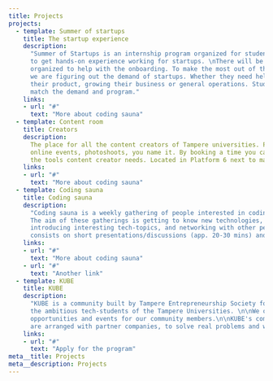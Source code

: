 ```yaml
---
title: Projects
projects:
  - template: Summer of startups
    title: The startup experience
    description:
      "Summer of Startups is an internship program organized for students
      to get hands-on experience working for startups. \nThere will be weekly workshops
      organized to help with the onboarding. To make the most out of the workshops,
      we are figuring out the demand of startups. Whether they need help with developing
      their product, growing their business or general operations. Students hired would
      match the demand and program."
    links:
    - url: "#"
      text: "More about coding sauna"
  - template: Content room
    title: Creators
    description:
      The place for all the content creators of Tampere universities. Podcasts,
      online events, photoshoots, you name it. By booking a time you can access all
      the tools content creator needs. Located in Platform 6 next to main campus.
    links:
    - url: "#"
      text: "More about coding sauna"
  - template: Coding sauna
    title: Coding sauna
    description:
      "Coding sauna is a weekly gathering of people interested in coding.
      The aim of these gatherings is getting to know new technologies, discussing and
      introducing interesting tech-topics, and networking with other people. The gathering
      consists on short presentations/discussions (app. 20-30 mins) and sauna."
    links:
    - url: "#"
      text: "More about coding sauna"
    - url: "#"
      text: "Another link"
  - template: KUBE
    title: KUBE
    description:
      "KUBE is a community built by Tampere Entrepreneurship Society for
      the ambitious tech-students of the Tampere Universities. \n\nWe offer challenges,
      opportunities and events for our community members.\n\nKUBE's community challenges
      are arranged with partner companies, to solve real problems and win deserved rewards.\n"
    links:
    - url: "#"
      text: "Apply for the program"
meta__title: Projects
meta__description: Projects
---
```

